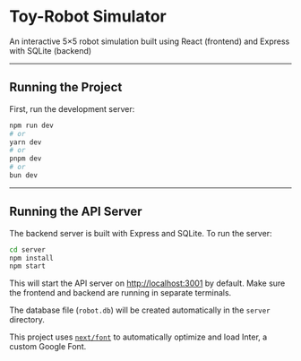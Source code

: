 # Toy-Robot Simulator

An interactive 5×5 robot simulation built using React (frontend) and Express with SQLite (backend)

---
## Running the Project

First, run the development server:

```bash
npm run dev
# or
yarn dev
# or
pnpm dev
# or
bun dev
```

---
## Running the API Server

The backend server is built with Express and SQLite. To run the server:

```bash
cd server
npm install
npm start
```

This will start the API server on [http://localhost:3001](http://localhost:3001) by default. Make sure the frontend and backend are running in separate terminals.

The database file (`robot.db`) will be created automatically in the `server` directory.

This project uses [`next/font`](https://nextjs.org/docs/basic-features/font-optimization) to automatically optimize and load Inter, a custom Google Font.
